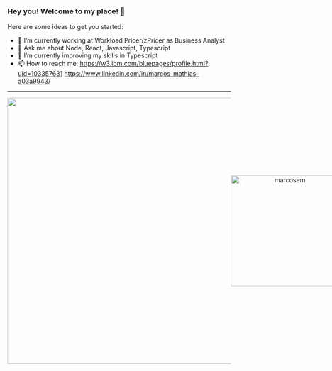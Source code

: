 ### Hey you! Welcome to my place! 👋

Here are some ideas to get you started:

- 🔭 I’m currently working at Workload Pricer/zPricer as Business Analyst
- 💬 Ask me about Node, React, Javascript, Typescript
- 🌱 I’m currently improving my skills in Typescript
- 📫 How to reach me:
https://w3.ibm.com/bluepages/profile.html?uid=103357631
https://www.linkedin.com/in/marcos-mathias-a03a9943/

<hr>

<p align="center" style="display: flex; align-items: center; justify-content: space-around">
<img width=600 src="https://github-readme-stats.vercel.app/api?username=marcosem&theme=blueberry&show_icons=true" />
 
<img width=250 src="https://github-readme-stats.vercel.app/api/top-langs?username=marcosem&show_icons=true&theme=blueberry&hide_border=true&cache_seconds=1800&locale=en" alt="marcosem" />

</p>
